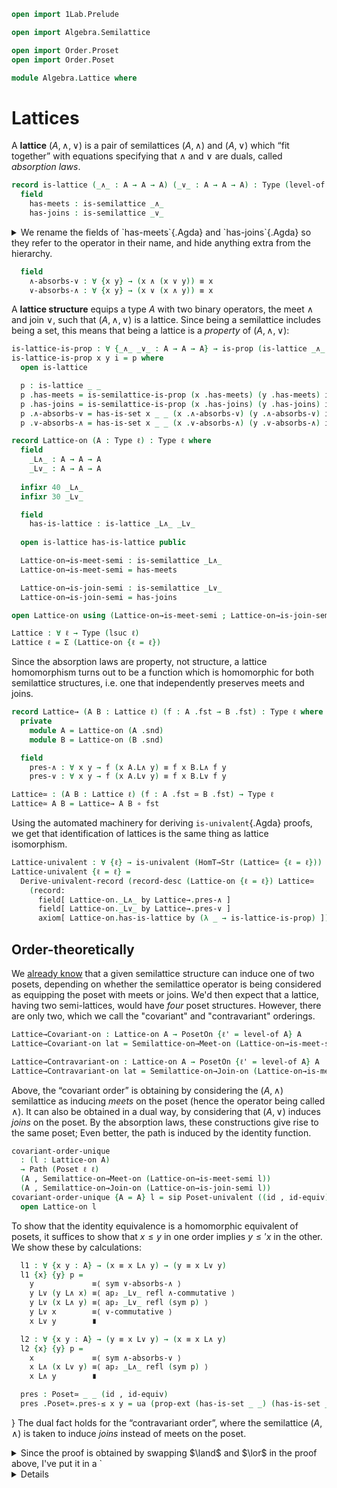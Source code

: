 ```agda
open import 1Lab.Prelude

open import Algebra.Semilattice

open import Order.Proset
open import Order.Poset

module Algebra.Lattice where
```

<!--
```agda
private variable
  ℓ : Level
  A : Type ℓ
```
-->

# Lattices

A **lattice** $(A, \land, \lor)$ is a pair of semilattices $(A, \land)$
and $(A, \lor)$ which “fit together” with equations specifying that
$\land$ and $\lor$ are duals, called _absorption laws_.

```agda
record is-lattice (_∧_ : A → A → A) (_∨_ : A → A → A) : Type (level-of A) where
  field
    has-meets : is-semilattice _∧_
    has-joins : is-semilattice _∨_
```
  
<details>
<summary>
We rename the fields of `has-meets`{.Agda} and `has-joins`{.Agda} so they
refer to the operator in their name, and hide anything extra from the
hierarchy.
</summary>

```agda
  open is-semilattice has-meets public
    renaming ( associative to ∧-associative
             ; commutative to ∧-commutative
             ; idempotent to ∧-idempotent
             )
    hiding ( has-is-magma ; has-is-semigroup )

  open is-semilattice has-joins public
    renaming ( associative to ∨-associative
             ; commutative to ∨-commutative
             ; idempotent to ∨-idempotent )
    hiding ( underlying-set ; has-is-magma ; has-is-set )
```
</details>

```agda
  field
    ∧-absorbs-∨ : ∀ {x y} → (x ∧ (x ∨ y)) ≡ x
    ∨-absorbs-∧ : ∀ {x y} → (x ∨ (x ∧ y)) ≡ x
```

A **lattice structure** equips a type $A$ with two binary operators,
the meet $\land$ and join $\lor$, such that $(A, \land, \lor)$ is a
lattice. Since being a semilattice includes being a set, this means that
being a lattice is a _property_ of $(A, \land, \lor)$:

```agda
is-lattice-is-prop : ∀ {_∧_ _∨_ : A → A → A} → is-prop (is-lattice _∧_ _∨_)
is-lattice-is-prop x y i = p where
  open is-lattice

  p : is-lattice _ _
  p .has-meets = is-semilattice-is-prop (x .has-meets) (y .has-meets) i
  p .has-joins = is-semilattice-is-prop (x .has-joins) (y .has-joins) i
  p .∧-absorbs-∨ = has-is-set x _ _ (x .∧-absorbs-∨) (y .∧-absorbs-∨) i
  p .∨-absorbs-∧ = has-is-set x _ _ (x .∨-absorbs-∧) (y .∨-absorbs-∧) i

record Lattice-on (A : Type ℓ) : Type ℓ where
  field
    _L∧_ : A → A → A
    _L∨_ : A → A → A
  
  infixr 40 _L∧_
  infixr 30 _L∨_

  field
    has-is-lattice : is-lattice _L∧_ _L∨_
  
  open is-lattice has-is-lattice public

  Lattice-on→is-meet-semi : is-semilattice _L∧_
  Lattice-on→is-meet-semi = has-meets

  Lattice-on→is-join-semi : is-semilattice _L∨_
  Lattice-on→is-join-semi = has-joins

open Lattice-on using (Lattice-on→is-meet-semi ; Lattice-on→is-join-semi) public

Lattice : ∀ ℓ → Type (lsuc ℓ)
Lattice ℓ = Σ (Lattice-on {ℓ = ℓ})
```

Since the absorption laws are property, not structure, a lattice
homomorphism turns out to be a function which is homomorphic for both
semilattice structures, i.e. one that independently preserves meets and
joins.

```agda
record Lattice→ (A B : Lattice ℓ) (f : A .fst → B .fst) : Type ℓ where
  private
    module A = Lattice-on (A .snd)
    module B = Lattice-on (B .snd)

  field
    pres-∧ : ∀ x y → f (x A.L∧ y) ≡ f x B.L∧ f y
    pres-∨ : ∀ x y → f (x A.L∨ y) ≡ f x B.L∨ f y

Lattice≃ : (A B : Lattice ℓ) (f : A .fst ≃ B .fst) → Type ℓ
Lattice≃ A B = Lattice→ A B ∘ fst
```

Using the automated machinery for deriving `is-univalent`{.Agda} proofs,
we get that identification of lattices is the same thing as lattice
isomorphism.

```agda
Lattice-univalent : ∀ {ℓ} → is-univalent (HomT→Str (Lattice≃ {ℓ = ℓ}))
Lattice-univalent {ℓ = ℓ} =
  Derive-univalent-record (record-desc (Lattice-on {ℓ = ℓ}) Lattice≃
    (record:
      field[ Lattice-on._L∧_ by Lattice→.pres-∧ ]
      field[ Lattice-on._L∨_ by Lattice→.pres-∨ ]
      axiom[ Lattice-on.has-is-lattice by (λ _ → is-lattice-is-prop) ]))
```

## Order-theoretically

We [already know] that a given semilattice structure can induce one of
two posets, depending on whether the semilattice operator is being
considered as equipping the poset with meets or joins. We'd then expect
that a lattice, having two semi-lattices, would have _four_ poset
structures. However, there are only two, which we call the "covariant"
and "contravariant" orderings.

[already know]: Algebra.Semilattice.html#order-theoretically

```agda
Lattice→Covariant-on : Lattice-on A → PosetOn {ℓ' = level-of A} A
Lattice→Covariant-on lat = Semilattice-on→Meet-on (Lattice-on→is-meet-semi lat)

Lattice→Contravariant-on : Lattice-on A → PosetOn {ℓ' = level-of A} A
Lattice→Contravariant-on lat = Semilattice-on→Join-on (Lattice-on→is-meet-semi lat)
```

Above, the “covariant order” is obtaining by considering the $(A,
\land)$ semilattice as inducing _meets_ on the poset (hence the operator
being called $\land$). It can also be obtained in a dual way, by
considering that $(A, \lor)$ induces _joins_ on the poset. By the
absorption laws, these constructions give rise to the same poset; Even
better, the path is induced by the identity function.

```agda
covariant-order-unique 
  : (l : Lattice-on A)
  → Path (Poset ℓ ℓ)
  (A , Semilattice-on→Meet-on (Lattice-on→is-meet-semi l))
  (A , Semilattice-on→Join-on (Lattice-on→is-join-semi l))
covariant-order-unique {A = A} l = sip Poset-univalent ((id , id-equiv) , pres) where
  open Lattice-on l
```

To show that the identity equivalence is a homomorphic equivalent of
posets, it suffices to show that $x \le y$ in one order implies $y
\le\prime x$ in the other. We show these by calculations:

```agda
  l1 : ∀ {x y : A} → (x ≡ x L∧ y) → (y ≡ x L∨ y)
  l1 {x} {y} p =
    y             ≡⟨ sym ∨-absorbs-∧ ⟩
    y L∨ (y L∧ x) ≡⟨ ap₂ _L∨_ refl ∧-commutative ⟩
    y L∨ (x L∧ y) ≡⟨ ap₂ _L∨_ refl (sym p) ⟩
    y L∨ x        ≡⟨ ∨-commutative ⟩
    x L∨ y        ∎

  l2 : ∀ {x y : A} → (y ≡ x L∨ y) → (x ≡ x L∧ y)
  l2 {x} {y} p =
    x             ≡⟨ sym ∧-absorbs-∨ ⟩
    x L∧ (x L∨ y) ≡⟨ ap₂ _L∧_ refl (sym p) ⟩ 
    x L∧ y        ∎

  pres : Poset≃ _ _ (id , id-equiv)
  pres .Poset≃.pres-≤ x y = ua (prop-ext (has-is-set _ _) (has-is-set _ _) l1 l2)
```
}
The dual fact holds for the “contravariant order”, where the semilattice
$(A, \land)$ is taken to induce _joins_ instead of meets on the
poset.

<details>
<summary>
Since the proof is obtained by swapping $\land$ and $\lor$ in the proof
above, I've put it in a `<details>` tag, in the interest of conciseness.
</summary>

```agda
contravariant-order-unique
  : (l : Lattice-on A)
  → Path (Poset ℓ ℓ)
      (A , Semilattice-on→Join-on (Lattice-on→is-meet-semi l))
      (A , Semilattice-on→Meet-on (Lattice-on→is-join-semi l))
contravariant-order-unique {A = A} l = 
  sip Poset-univalent ((id , id-equiv) , pres) 
  where
    open Lattice-on l

    l1 : ∀ {x y : A} → (y ≡ x L∧ y) → (x ≡ x L∨ y)
    l1 {x} {y} p =
      x             ≡⟨ sym ∨-absorbs-∧ ⟩
      x L∨ (x L∧ y) ≡⟨ ap₂ _L∨_ refl (sym p) ⟩
      x L∨ y        ∎

    l2 : ∀ {x y : A} → (x ≡ x L∨ y) → (y ≡ x L∧ y)
    l2 {x} {y} p =
      y             ≡⟨ sym ∧-absorbs-∨ ⟩
      y L∧ (y L∨ x) ≡⟨ ap₂ _L∧_ refl ∨-commutative ⟩
      y L∧ (x L∨ y) ≡⟨ ap₂ _L∧_ refl (sym p) ⟩
      y L∧ x        ≡⟨ ∧-commutative ⟩
      x L∧ y        ∎

    pres : Poset≃ _ _ (id , id-equiv)
    pres .Poset≃.pres-≤ x y = ua (prop-ext (has-is-set _ _) (has-is-set _ _) l1 l2)
```
</details>
